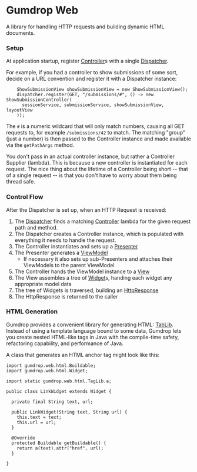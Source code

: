 # Gumdrop Web

A library for handling HTTP requests and building dynamic HTML documents.

### Setup

At application startup, register [Controller](gumdrop/web/control/Controller.java)s with a single
[Dispatcher](gumdrop/web/control/Dispatcher.java).

For example, if you had a controller to show submissions of some sort, decide on a URL convention and register it with a
Dispatcher instance:

```
    ShowSubmissionView showSubmissionView = new ShowSubmissionView();
    dispatcher.register(GET, "/submissions/#", () -> new ShowSubmissionController(
      sessionService, submissionService, showSubmissionView, layoutView
    ));
```

The `#` is a numeric wildcard that will only match numbers, causing all GET requests to, for example `/submissions/42`
to match. The matching "group" (just a number) is then passed to the Controller instance and made available via
the `getPathArgs` method. 

You don't pass in an actual controller instance, but rather a Controller Supplier (lambda). This is because a new
controller is instantiated for each request. The nice thing about the lifetime of a Controller being short -- that of a
single request -- is that you don't have to worry about them being thread safe.

### Control Flow

After the Dispatcher is set up, when an HTTP Request is received:

1. The [Dispatcher](gumdrop/web/control/Dispatcher.java) finds a matching
[Controller](gumdrop/web/control/Controller.java) lambda for the given request path and method.
2. The Dispatcher creates a Controller instance, which is populated with everything it needs to handle the request.
3. The Controller instantiates and sets up a [Presenter](gumdrop/web/control/Presenter.java)
3. The Presenter generates a [ViewModel](gumdrop/web/html/ViewModel.java)
    * If necessary it also sets up sub-Presenters and attaches their ViewModels to the parent ViewModel
4. The Controller hands the ViewModel instance to a [View](gumdrop/web/html/View.java)
5. The View assembles a tree of [Widget](gumdrop/web/html/Widget.java)s, handing each widget any appropriate model data
6. The tree of Widgets is traversed, building an [HttpResponse](gumdrop/web/http/HttpResponse.java)
7. The HttpResponse is returned to the caller

### HTML Generation

Gumdrop provides a convenient library for generating HTML: [TabLib](gumdrop/web/html/TagLib.java). Instead of using a
template language bound to some data, Gumdrop lets you create nested HTML-like tags in Java with the compile-time
safety, refactoring capability, and performance of Java.

A class that generates an HTML anchor tag might look like this:

```
import gumdrop.web.html.Buildable;
import gumdrop.web.html.Widget;

import static gumdrop.web.html.TagLib.a;

public class LinkWidget extends Widget {

  private final String text, url;

  public LinkWidget(String text, String url) {
    this.text = text;
    this.url = url;
  }

  @Override
  protected Buildable getBuildable() {
    return a(text).attr("href", url);
  }

}
```